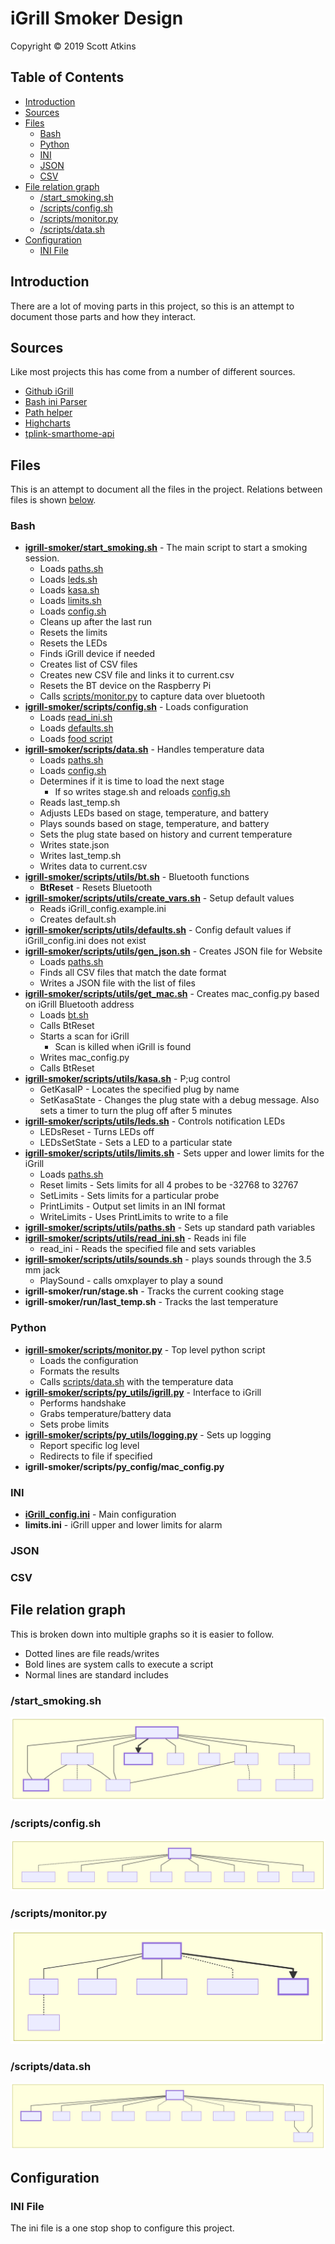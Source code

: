 # iGrill Smoker Design

Copyright &copy; 2019 Scott Atkins
<!-- markdownlint-disable MD033 -->
<h2>Table of Contents</h2>
<!-- markdownlint-enable MD033 -->
<!-- markdownlint-disable MD007 -->
<!-- markdownlint-disable MD010 -->
<!-- @import "[TOC]" {cmd="toc" depthFrom=2 depthTo=6 orderedList=false} -->

<!-- code_chunk_output -->

* [Introduction](#introduction)
* [Sources](#sources)
* [Files](#files)
	* [Bash](#bash)
	* [Python](#python)
	* [INI](#ini)
	* [JSON](#json)
	* [CSV](#csv)
* [File relation graph](#file-relation-graph)
	* [/start_smoking.sh](#start_smokingsh)
	* [/scripts/config.sh](#scriptsconfigsh)
	* [/scripts/monitor.py](#scriptsmonitorpy)
	* [/scripts/data.sh](#scriptsdatash)
* [Configuration](#configuration)
	* [INI File](#ini-file)

<!-- /code_chunk_output -->
<!-- markdownlint-enable MD007 -->
<!-- markdownlint-enable MD010 -->
## Introduction

There are a lot of moving parts in this project, so this is an attempt to document those parts and how they interact.

## Sources

Like most projects this has come from a number of different sources.

* [Github iGrill](https://github.com/kvantetore/igrill)
* [Bash ini Parser](https://github.com/rudimeier/bash_ini_parser)
* [Path helper](https://stackoverflow.com/questions/59895/get-the-source-directory-of-a-bash-script-from-within-the-script-itself)
* [Highcharts](https://www.highcharts.com/)
* [tplink-smarthome-api](https://www.npmjs.com/package/tplink-smarthome-api)

## Files

This is an attempt to document all the files in the project.  Relations between files is shown [below](#file-relation-graph).

### Bash

* **[igrill-smoker/start_smoking.sh](../start_smoking.sh)** - The main script to start a smoking session.
  * Loads [paths.sh](../scripts/utils/paths.sh)
  * Loads [leds.sh](../scripts/utils/leds.sh)
  * Loads [kasa.sh](../scripts/utils/kasa.sh)
  * Loads [limits.sh](../scripts/utils/limits.sh)
  * Loads [config.sh](../scripts/config.sh)
  * Cleans up after the last run
  * Resets the limits
  * Resets the LEDs
  * Finds iGrill device if needed
  * Creates list of CSV files
  * Creates new CSV file and links it to current.csv
  * Resets the BT device on the Raspberry Pi
  * Calls [scripts/monitor.py](../scripts/monitor.py) to capture data over bluetooth
* **[igrill-smoker/scripts/config.sh](../scripts/config.sh)** - Loads configuration
  * Loads [read_ini.sh](../scripts/utils/read_ini.sh)
  * Loads [defaults.sh](../scripts/utils/defaults.sh)
  * Loads [food script](../config/stage/)
* **[igrill-smoker/scripts/data.sh](../scripts/data.sh)** - Handles temperature data
  * Loads [paths.sh](../scripts/utils/paths.sh)
  * Loads [config.sh](../scripts/config.sh)
  * Determines if it is time to load the next stage
    * If so writes stage.sh and reloads [config.sh](../scripts/config.sh)
  * Reads last_temp.sh
  * Adjusts LEDs based on stage, temperature, and battery
  * Plays sounds based on stage, temperature, and battery
  * Sets the plug state based on history and current temperature
  * Writes state.json
  * Writes last_temp.sh
  * Writes data to current.csv
* **[igrill-smoker/scripts/utils/bt.sh](../scripts/utils/bt.sh)** - Bluetooth functions
  * **BtReset** - Resets Bluetooth
* **[igrill-smoker/scripts/utils/create_vars.sh](../scripts/utils/create_vars.sh)** - Setup default values
  * Reads iGrill_config.example.ini
  * Creates default.sh
* **[igrill-smoker/scripts/utils/defaults.sh](../scripts/utils/defaults.sh)** - Config default values if iGrill_config.ini does not exist
* **[igrill-smoker/scripts/utils/gen_json.sh](../scripts/utils/gen_json.sh)** - Creates JSON file for Website
  * Loads [paths.sh](../scripts/utils/paths.sh)
  * Finds all CSV files that match the date format
  * Writes a JSON file with the list of files
* **[igrill-smoker/scripts/utils/get_mac.sh](../scripts/utils/get_mac.sh)** - Creates mac_config.py based on iGrill Bluetooth address
  * Loads [bt.sh](../scripts/utils/bt.sh)
  * Calls BtReset
  * Starts a scan for iGrill
    * Scan is killed when iGrill is found
  * Writes mac_config.py
  * Calls BtReset
* **[igrill-smoker/scripts/utils/kasa.sh](../scripts/utils/kasa.sh)** - P;ug control
  * GetKasaIP - Locates the specified plug by name
  * SetKasaState - Changes the plug state with a debug message.  Also sets a timer to turn the plug off after 5 minutes
* **[igrill-smoker/scripts/utils/leds.sh](../scripts/utils/leds.sh)** - Controls notification LEDs
  * LEDsReset - Turns LEDs off
  * LEDsSetState - Sets a LED to a particular state
* **[igrill-smoker/scripts/utils/limits.sh](../scripts/utils/limits.sh)** - Sets upper and lower limits for the iGrill
  * Loads [paths.sh](../scripts/utils/paths.sh)
  * Reset limits - Sets limits for all 4 probes to be -32768 to 32767
  * SetLimits - Sets limits for a particular probe
  * PrintLimits - Output set limits in an INI format
  * WriteLimits - Uses PrintLimits to write to a file
* **[igrill-smoker/scripts/utils/paths.sh](../scripts/utils/paths.sh)** - Sets up standard path variables
* **[igrill-smoker/scripts/utils/read_ini.sh](../scripts/utils/read_ini.sh)** - Reads ini file
  * read_ini - Reads the specified file and sets variables
* **[igrill-smoker/scripts/utils/sounds.sh](../scripts/utils/sounds.sh)** - plays sounds through the 3.5 mm jack
  * PlaySound - calls omxplayer to play a sound
* **igrill-smoker/run/stage.sh** - Tracks the current cooking stage
* **igrill-smoker/run/last_temp.sh** - Tracks the last temperature

### Python

* **[igrill-smoker/scripts/monitor.py](../scripts/monitor.py)** - Top level python script
  * Loads the configuration
  * Formats the results
  * Calls [scripts/data.sh](../scripts/data.sh) with the temperature data
* **[igrill-smoker/scripts/py_utils/igrill.py](../scripts/py_utils/igrill.py)** - Interface to iGrill
  * Performs handshake
  * Grabs temperature/battery data
  * Sets probe limits
* **[igrill-smoker/scripts/py_utils/logging.py](../scripts/py_utils/logging.py)** - Sets up logging
  * Report specific log level
  * Redirects to file if specified
* **igrill-smoker/scripts/py_config/mac_config.py**

### INI

* **[iGrill_config.ini](../config/iGrill_config.example.ini)** - Main configuration
* **limits.ini** - iGrill upper and lower limits for alarm

### JSON

### CSV

## File relation graph

This is broken down into multiple graphs so it is easier to follow.

* Dotted lines are file reads/writes
* Bold lines are system calls to execute a script
* Normal lines are standard includes

### /start_smoking.sh

![start_smoking](assets/start_smoking.svg)

### /scripts/config.sh

![config](assets/config.svg)

### /scripts/monitor.py

![monitor](assets/monitor.svg)

### /scripts/data.sh

![data](assets/data.svg)

## Configuration

### INI File

The ini file is a one stop shop to configure this project.
